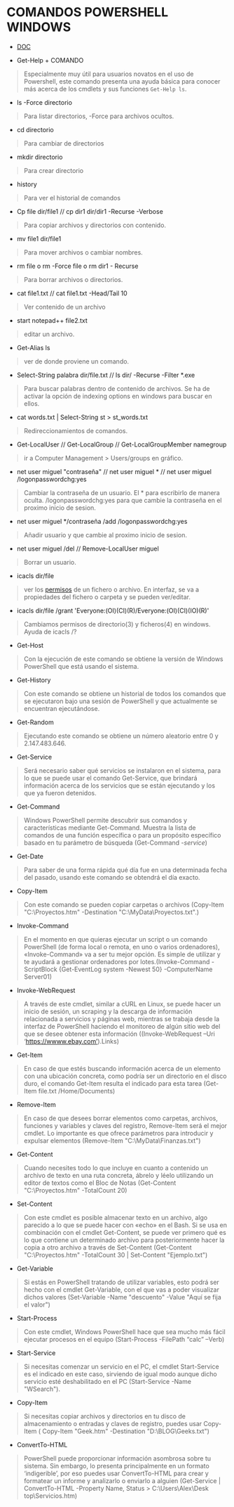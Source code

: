 # COMANDOS POWERSHELL WINDOWS  

+ [DOC](https://github.com/PowerShell/PowerShell/blob/master/docs/learning-powershell/README.md)  

+ Get-Help + COMANDO  
> Especialmente muy útil para usuarios novatos en el uso de Powershell, este comando presenta una ayuda básica para conocer más acerca de los cmdlets y sus funciones `Get-Help ls`.  

+ ls -Force directorio  
> Para listar directorios, -Force para archivos ocultos.  

+ cd directorio  
> Para cambiar de directorios  

+ mkdir directorio  
> Para crear directorio  

+ history  
> Para ver el historial de comandos  

+ Cp file dir/file1 // cp dir1 dir/dir1 -Recurse -Verbose  
> Para copiar archivos y directorios con contenido.  

+ mv file1 dir/file1  
> Para mover archivos o cambiar nombres.  

+ rm file o rm -Force file o rm dir1 - Recurse  
> Para borrar archivos o directorios.  

+ cat file1.txt // cat file1.txt -Head/Tail 10  
> Ver contenido de un archivo  

+ start notepad++ file2.txt  
> editar un archivo.  

+ Get-Alias ls  
> ver de donde proviene un comando.  

+ Select-String palabra dir/file.txt // ls dir/ -Recurse -Filter *.exe  
> Para buscar palabras dentro de contenido de archivos. Se ha de activar la opción de indexing options en windows para buscar en ellos.  

+ cat words.txt | Select-String st > st_words.txt  
> Redireccionamientos de comandos.  

+ Get-LocalUser // Get-LocalGroup // Get-LocalGroupMember namegroup  
> ir a Computer Management > Users/groups en gráfico.  

+ net user miguel "contraseña" // net user miguel * // net user miguel /logonpasswordchg:yes
> Cambiar la contraseña de un usuario. El * para escribirlo de manera oculta. /logonpasswordchg:yes para que cambie la contraseña en el proximo inicio de sesion.  

+ net user miguel */contraseña /add /logonpasswordchg:yes
> Añadir usuario y que cambie al proximo inicio de sesion.  

+ net user miguel /del // Remove-LocalUser miguel  
> Borrar un usuario.  

+ icacls dir/file  
> ver los [permisos](https://docs.microsoft.com/en-us/previous-versions/windows/it-pro/windows-server-2008-R2-and-2008/cc732880(v=ws.11)?redirectedfrom=MSDN) de un fichero o archivo. En interfaz, se va a propiedades del fichero o carpeta y se pueden ver/editar.  

+ icacls dir/file /grant 'Everyone:(OI)(CI)(R)/Everyone:(OI)(CI)(IO)(R)'  
> Cambiamos permisos de directorio(3) y ficheros(4) en windows. Ayuda de icacls /?  







































+ Get-Host  
> Con la ejecución de este comando se obtiene la versión de Windows PowerShell que está usando el sistema.  

+ Get-History  
> Con este comando se obtiene un historial de todos los comandos que se ejecutaron bajo una sesión de PowerShell y que actualmente se encuentran ejecutándose.  

+ Get-Random  
> Ejecutando este comando se obtiene un número aleatorio entre 0 y 2.147.483.646.  

+ Get-Service  
> Será necesario saber qué servicios se instalaron en el sistema, para lo que se puede usar el comando Get-Service, que brindará información acerca de los servicios que se están ejecutando y los que ya fueron detenidos.  

+ Get-Command    
> Windows PowerShell permite descubrir sus comandos y características mediante Get-Command. Muestra la lista de comandos de una función específica o para un propósito específico basado en tu parámetro de búsqueda (Get-Command *-service*)  

+ Get-Date  
> Para saber de una forma rápida qué día fue en una determinada fecha del pasado, usando este comando se obtendrá el día exacto.  

+ Copy-Item  
> Con este comando se pueden copiar carpetas o archivos (Copy-Item "C:\Proyectos.htm" -Destination "C:\MyData\Proyectos.txt".)  

+ Invoke-Command  
> En el momento en que quieras ejecutar un script o un comando PowerShell (de forma local o remota, en uno o varios ordenadores), «Invoke-Command» va a ser tu mejor opción. Es simple de utilizar y te ayudará a gestionar ordenadores por lotes.(Invoke-Command -ScriptBlock {Get-EventLog system -Newest 50} -ComputerName Server01)  

+ Invoke-WebRequest  
> A través de este cmdlet, similar a cURL en Linux, se puede hacer un inicio de sesión, un scraping y la descarga de información relacionada a servicios y páginas web, mientras se trabaja desde la interfaz de PowerShell haciendo el monitoreo de algún sitio web del que se desee obtener esta información ((Invoke-WebRequest –Uri ‘https://wwww.ebay.com’).Links)  

+ Get-Item  
> En caso de que estés buscando información acerca de un elemento con una ubicación concreta, como podría ser un directorio en el disco duro, el comando Get-Item resulta el indicado para esta tarea (Get-Item file.txt /Home/Documents)  

+ Remove-Item  
> En caso de que desees borrar elementos como carpetas, archivos, funciones y variables y claves del registro, Remove-Item será el mejor cmdlet. Lo importante es que ofrece parámetros para introducir y expulsar elementos (Remove-Item "C:\MyData\Finanzas.txt")  

+ Get-Content  
> Cuando necesites todo lo que incluye en cuanto a contenido un archivo de texto en una ruta concreta, ábrelo y léelo utilizando un editor de textos como el Bloc de Notas (Get-Content "C:\Proyectos.htm" -TotalCount 20)  

+ Set-Content  
> Con este cmdlet es posible almacenar texto en un archivo, algo parecido a lo que se puede hacer con «echo» en el Bash. Si se usa en combinación con el cmdlet Get-Content, se puede ver primero qué es lo que contiene un determinado archivo para posteriormente hacer la copia a otro archivo a través de Set-Content (Get-Content "C:\Proyectos.htm" -TotalCount 30 | Set-Content "Ejemplo.txt")  

+ Get-Variable  
> Si estás en PowerShell tratando de utilizar variables, esto podrá ser hecho con el cmdlet Get-Variable, con el que vas a poder visualizar dichos valores (Set-Variable -Name "descuento" -Value "Aquí se fija el valor")  

+ Start-Process  
> Con este cmdlet, Windows PowerShell hace que sea mucho más fácil ejecutar procesos en el equipo (Start-Process -FilePath “calc” –Verb)  

+ Start-Service  
> Si necesitas comenzar un servicio en el PC, el cmdlet Start-Service es el indicado en este caso, sirviendo de igual modo aunque dicho servicio esté deshabilitado en el PC (Start-Service -Name "WSearch").  

+ Copy-Item  
> Si necesitas copiar archivos y directorios en tu disco de almacenamiento o entradas y claves de registro, puedes usar Copy-Item ( Copy-Item "Geek.htm" -Destination "D:\BLOG\Geeks.txt")  

+ ConvertTo-HTML  
> PowerShell puede proporcionar información asombrosa sobre tu sistema. Sin embargo, lo presenta principalmente en un formato ‘indigerible’, por eso puedes usar ConvertTo-HTML para crear y formatear un informe y analizarlo o enviarlo a alguien (Get-Service | ConvertTo-HTML -Property Name, Status > C:\Users\Alex\Desk
top\Servicios.htm)  





